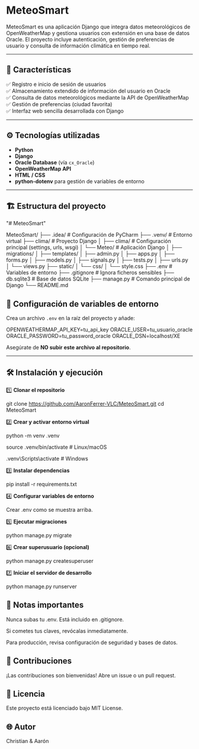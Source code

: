 # MeteoSmart

MeteoSmart es una aplicación Django que integra datos meteorológicos de OpenWeatherMap y gestiona usuarios con extensión en una base de datos Oracle. El proyecto incluye autenticación, gestión de preferencias de usuario y consulta de información climática en tiempo real.

---

## 🚀 Características

✅ Registro e inicio de sesión de usuarios  
✅ Almacenamiento extendido de información del usuario en Oracle  
✅ Consulta de datos meteorológicos mediante la API de OpenWeatherMap  
✅ Gestión de preferencias (ciudad favorita)  
✅ Interfaz web sencilla desarrollada con Django  

---

## ⚙️ Tecnologías utilizadas

- **Python**
- **Django**
- **Oracle Database** (vía `cx_Oracle`)
- **OpenWeatherMap API**
- **HTML / CSS**
- **python-dotenv** para gestión de variables de entorno

---

## 🏗️ Estructura del proyecto

"# MeteoSmart" 

MeteoSmart/
├── .idea/                 # Configuración de PyCharm
├── .venv/                 # Entorno virtual
├── clima/                 # Proyecto Django
│   ├── clima/             # Configuración principal (settings, urls, wsgi)
│   └── Meteo/             # Aplicación Django
│       ├── migrations/
│       ├── templates/
│       ├── admin.py
│       ├── apps.py
│       ├── forms.py
│       ├── models.py
│       ├── signals.py
│       ├── tests.py
│       ├── urls.py
│       └── views.py
├── static/
│   └── css/
│       └── style.css
├── .env                   # Variables de entorno
├── .gitignore             # Ignora ficheros sensibles
├── db.sqlite3             # Base de datos SQLite
├── manage.py              # Comando principal de Django
└── README.md


## 🔐 Configuración de variables de entorno

Crea un archivo `.env` en la raíz del proyecto y añade:

OPENWEATHERMAP_API_KEY=tu_api_key
ORACLE_USER=tu_usuario_oracle
ORACLE_PASSWORD=tu_password_oracle
ORACLE_DSN=localhost/XE

Asegúrate de **NO subir este archivo al repositorio**.

---

## 🛠️ Instalación y ejecución

1️⃣ **Clonar el repositorio**

git clone https://github.com/AaronFerrer-VLC/MeteoSmart.git
cd MeteoSmart

2️⃣ **Crear y activar entorno virtual**

python -m venv .venv

source .venv/bin/activate  # Linux/macOS

.venv\Scripts\activate     # Windows

3️⃣ **Instalar dependencias**

pip install -r requirements.txt

4️⃣ **Configurar variables de entorno**

Crear .env como se muestra arriba.

5️⃣ **Ejecutar migraciones**

python manage.py migrate

6️⃣ **Crear superusuario (opcional)**

python manage.py createsuperuser

7️⃣ **Iniciar el servidor de desarrollo**

python manage.py runserver


## 📝 Notas importantes

Nunca subas tu .env. Está incluido en .gitignore.

Si cometes tus claves, revócalas inmediatamente.

Para producción, revisa configuración de seguridad y bases de datos.


## 🤝 Contribuciones
¡Las contribuciones son bienvenidas! Abre un issue o un pull request.

## 📄 Licencia
Este proyecto está licenciado bajo MIT License.

## 🌐 Autor

Christian & Aarón
